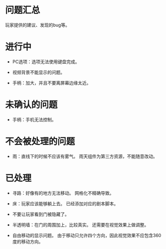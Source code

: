 ﻿# 问题汇总

玩家提供的建议、发现的bug等。

# 进行中

* PC选项：选项无法使用键盘完成。

* 视频背景不能显示的问题。

* 手柄：加大，并且不要离屏幕边缘太近。

# 未确认的问题

* 手柄：手机无法控制。

# 不会被处理的问题

* 雨：直线下的时候不应该有雾气。
雨天组件为第三方资源，不能随意改动。

# 已处理

* 寻路：好像有的地方无法移动。
网格化不精确导致。

* 床：玩家应该能够躺上去。
已经添加对应的剧本脚本。

* 不要让玩家看到门被隐藏了。

* 半透明墙：在门的周围加上，比较真实。
还需要在视觉效果上做调整。

* 自由移动的显示问题。
由于移动只允许四个方向，因此视觉效果不应包含360度的移动方向。
